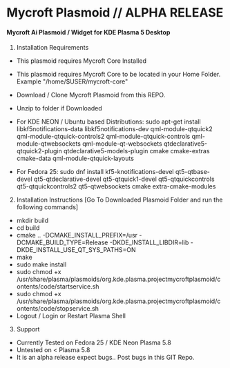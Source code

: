 # Mycroft Plasmoid // ALPHA RELEASE
#### Mycroft Ai Plasmoid / Widget for KDE Plasma 5 Desktop

1. Installation Requirements

  + This plasmoid requires Mycroft Core Installed
  + This plasmoid requires Mycroft Core to be located in your Home Folder. Example "/home/$USER/mycroft-core"
  + Download / Clone Mycroft Plasmoid from this REPO.
  + Unzip to folder if Downloaded


  + For KDE NEON / Ubuntu based Distributions: sudo apt-get install libkf5notifications-data libkf5notifications-dev qml-module-qtquick2 qml-module-qtquick-controls2 qml-module-qtquick-controls qml-module-qtwebsockets qml-module-qt-websockets qtdeclarative5-qtquick2-plugin qtdeclarative5-models-plugin cmake cmake-extras cmake-data qml-module-qtquick-layouts 

  + For Fedora 25: sudo dnf install kf5-knotifications-devel qt5-qtbase-devel qt5-qtdeclarative-devel qt5-qtquick1-devel qt5-qtquickcontrols qt5-qtquickcontrols2 qt5-qtwebsockets cmake extra-cmake-modules

2. Installation Instructions [Go To Downloaded Plasmoid Folder and run the following commands]

  + mkdir build
  + cd build
  + cmake .. -DCMAKE_INSTALL_PREFIX=/usr -DCMAKE_BUILD_TYPE=Release   -DKDE_INSTALL_LIBDIR=lib -DKDE_INSTALL_USE_QT_SYS_PATHS=ON
  + make
  + sudo make install
  + sudo chmod +x /usr/share/plasma/plasmoids/org.kde.plasma.projectmycroftplasmoid/contents/code/startservice.sh
  + sudo chmod +x /usr/share/plasma/plasmoids/org.kde.plasma.projectmycroftplasmoid/contents/code/stopservice.sh
  + Logout / Login or Restart Plasma Shell

3. Support 
  + Currently Tested on Fedora 25 / KDE Neon Plasma 5.8
  + Untested on < Plasma 5.8
  + It is an alpha release expect bugs.. Post bugs in this GIT Repo.
